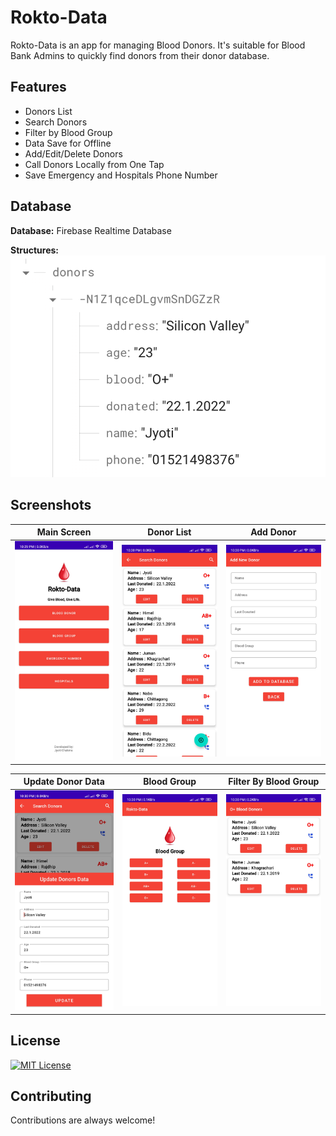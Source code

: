 # Rokto-Data

Rokto-Data is an app for managing Blood Donors. It's suitable for Blood Bank Admins to quickly find
donors from their donor database.

## Features

- Donors List
- Search Donors
- Filter by Blood Group
- Data Save for Offline
- Add/Edit/Delete Donors
- Call Donors Locally from One Tap
- Save Emergency and Hospitals Phone Number

## Database

**Database:** Firebase Realtime Database

**Structures:**
![database](https://github.com/Jyoti-Chakma/Rokto-Data/blob/master/Screenshots/realtime-database.png)

## Screenshots

| Main Screen                                                                                         | Donor List                                                                                        | Add Donor                                                                                       |
|-----------------------------------------------------------------------------------------------------|---------------------------------------------------------------------------------------------------|-------------------------------------------------------------------------------------------------|
| ![main-screen](https://github.com/Jyoti-Chakma/Rokto-Data/blob/master/Screenshots/main-screen.jpeg) | ![donor-list](https://github.com/Jyoti-Chakma/Rokto-Data/blob/master/Screenshots/donor-list.jpeg) | ![add-donor](https://github.com/Jyoti-Chakma/Rokto-Data/blob/master/Screenshots/add-donor.jpeg) |

| Update Donor Data                                                                                     | Blood Group                                                                                         | Filter By Blood Group                                                                                       |
|-------------------------------------------------------------------------------------------------------|-----------------------------------------------------------------------------------------------------|-------------------------------------------------------------------------------------------------------------|
| ![update-donor](https://github.com/Jyoti-Chakma/Rokto-Data/blob/master/Screenshots/update-donor.jpeg) | ![blood-group](https://github.com/Jyoti-Chakma/Rokto-Data/blob/master/Screenshots/blood-group.jpeg) | ![filter-by-donor](https://github.com/Jyoti-Chakma/Rokto-Data/blob/master/Screenshots/filter-by-group.jpeg) |


## License

[![MIT License](https://img.shields.io/badge/License-MIT-green.svg)](https://github.com/Jyoti-Chakma/Rokto-Data/blob/master/LICENSE.txt)

## Contributing

Contributions are always welcome!
